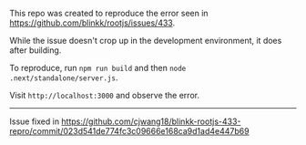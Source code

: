 This repo was created to reproduce the error seen in https://github.com/blinkk/rootjs/issues/433.

While the issue doesn't crop up in the development environment, it does after building.

To reproduce, run `npm run build` and then `node .next/standalone/server.js`.

Visit `http://localhost:3000` and observe the error.

---

Issue fixed in https://github.com/cjwang18/blinkk-rootjs-433-repro/commit/023d541de774fc3c09666e168ca9d1ad4e447b69
